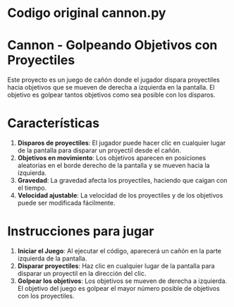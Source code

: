 # Codigo original cannon.py
# Cannon - Golpeando Objetivos con Proyectiles

Este proyecto es un juego de cañón donde el jugador dispara proyectiles hacia objetivos que se mueven de derecha a izquierda en la pantalla. El objetivo es golpear tantos objetivos como sea posible con los disparos.

# Características

1. **Disparos de proyectiles**: El jugador puede hacer clic en cualquier lugar de la pantalla para disparar un proyectil desde el cañón.
2. **Objetivos en movimiento**: Los objetivos aparecen en posiciones aleatorias en el borde derecho de la pantalla y se mueven hacia la izquierda.
3. **Gravedad**: La gravedad afecta los proyectiles, haciendo que caigan con el tiempo.
4. **Velocidad ajustable**: La velocidad de los proyectiles y de los objetivos puede ser modificada fácilmente.

# Instrucciones para jugar

1. **Iniciar el Juego**: Al ejecutar el código, aparecerá un cañón en la parte izquierda de la pantalla.
2. **Disparar proyectiles**: Haz clic en cualquier lugar de la pantalla para disparar un proyectil en la dirección del clic.
3. **Golpear los objetivos**: Los objetivos se mueven de derecha a izquierda. El objetivo del juego es golpear el mayor número posible de objetivos con los proyectiles.



